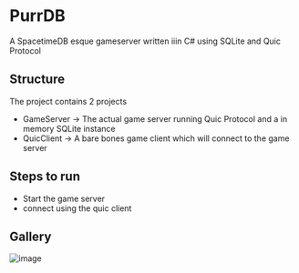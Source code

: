 # PurrDB
A SpacetimeDB esque gameserver written iiin C# using SQLite and Quic Protocol

## Structure
The project contains 2 projects
- GameServer -> The actual game server running Quic Protocol and a in memory SQLite instance
- QuicClient -> A bare bones game client which will connect to the game server

## Steps to run
- Start the game server
- connect using the quic client

## Gallery

![image](https://github.com/user-attachments/assets/71246162-d30d-4e7e-95f1-11ab6d354bdf)
